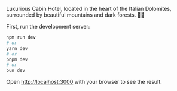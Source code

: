 Luxurious Cabin Hotel, located in the heart of the Italian Dolomites, surrounded by beautiful mountains and dark forests. 🌄🏡

First, run the development server:

```bash
npm run dev
# or
yarn dev
# or
pnpm dev
# or
bun dev
```

Open [http://localhost:3000](http://localhost:3000) with your browser to see the result.
